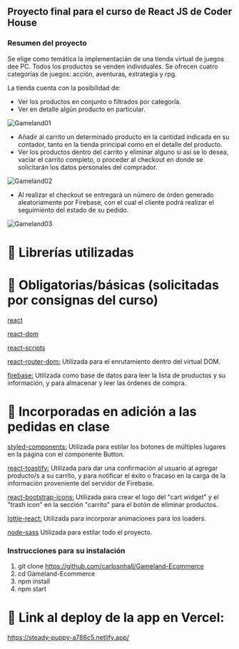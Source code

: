 ## Proyecto final para el curso de React JS de Coder House

### Resumen del proyecto

Se elige como temática la implementacián de una tienda virtual de juegos dee PC. Todos los productos se venden individuales. Se ofrecen cuatro categorías de juegos: acción, aventuras, estrategia y rpg.

La tienda cuenta con la posibilidad de:

- Ver los productos en conjunto o filtrados por categoría.
- Ver en detalle algún producto en particular.

![Gameland01](https://user-images.githubusercontent.com/112905350/232955675-969109ba-e057-4f37-9ff8-83641dcd3e75.gif)

- Añadir al carrito un determinado producto en la cantidad indicada en su contador, tanto en la tienda principal como en el detalle del producto.
- Ver los productos dentro del carrito y eliminar alguno si así se lo desea, vaciar el carrito completo, o proceder al checkout en donde se solicitarán los datos personales del comprador.

![Gameland02](https://user-images.githubusercontent.com/112905350/232955767-5413e0a3-4cc2-4d99-b540-f6ff167a5ed3.gif)

- Al realizar el checkout se entregará un número de órden generado aleatoriamente por Firebase, con el cual el cliente podrá realizar el seguimiento del estado de su pedido.

![Gameland03](https://user-images.githubusercontent.com/112905350/232955818-962f6adc-d1ab-4e8e-887f-4a5a157eb5fa.gif)

# :pushpin: Librerías utilizadas

# :pushpin: Obligatorias/básicas (solicitadas por consignas del curso)

<u>react</u>

<u>react-dom</u>

<u>react-scripts</u>

<u>react-router-dom:</u> Utilizada para el enrutamiento dentro del virtual DOM.

<u>firebase:</u> Utilizada como base de datos para leer la lista de productos y su información, y para almacenar y leer las órdenes de compra.

# :pushpin: Incorporadas en adición a las pedidas en clase

<u>styled-components:</u> Utilizada para estilar los botones de múltiples lugares en la página con el componente Button.

<u>react-toastify:</u> Utilizada para dar una confirmación al usuario al agregar producto/s a su carrito, y para notificar el éxito o fracaso en la carga de la información proveniente del servidor de Firebase.

<u>react-bootstrap-icons:</u> Utilizada para crear el logo del "cart widget" y el "trash icon" en la sección "carrito" para el botón de eliminar productos.

<u>lottie-react:</u> Utilizada para incorporar animaciones para los loaders.

<u>node-sass</u> Utilizada para estilar todo el proyecto.

### Instrucciones para su instalación

1. git clone https://github.com/carlosnhall/Gameland-Ecommerce
2. cd Gameland-Ecommerce
3. npm install
4. npm start

# :eyes: Link al deploy de la app en Vercel:

https://steady-puppy-a786c5.netlify.app/





